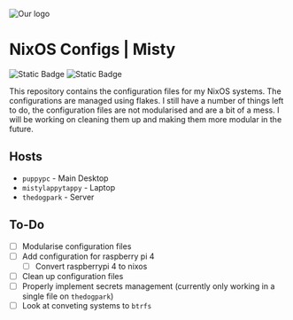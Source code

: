 <img 
    style="display: block; 
           margin-left: auto;
           margin-right: auto;"
    src="https://external-content.duckduckgo.com/iu/?u=https%3A%2F%2Fnixos.wiki%2Fimages%2Fthumb%2F2%2F20%2FHome-nixos-logo.png%2F207px-Home-nixos-logo.png&f=1&nofb=1&ipt=57218c10fd20f2193a3385efb04888fed0e0215a6818bd268720e4f3860dfffe&ipo=images" 
    alt="Our logo">
</img>

# NixOS Configs | Misty

![Static Badge](https://img.shields.io/badge/Made_for_NixOS-white?style=for-the-badge&logo=nixos&logoSize=auto) ![Static Badge](https://img.shields.io/badge/Nix_Flakes-lightblue?style=for-the-badge&logo=nixos&logoSize=auto)

This repository contains the configuration files for my NixOS systems. The configurations are managed using flakes. I still have a number of things left to do, the configuration files are not modularised and are a bit of a mess. I will be working on cleaning them up and making them more modular in the future.

## Hosts

- `puppypc` - Main Desktop
- `mistylappytappy` - Laptop
- `thedogpark` - Server

## To-Do

- [ ] Modularise configuration files
- [ ] Add configuration for raspberry pi 4
  - [ ] Convert raspberrypi 4 to nixos
- [ ] Clean up configuration files
- [ ] Properly implement secrets management (currently only working in a single file on `thedogpark`)
- [ ] Look at conveting systems to `btrfs`
